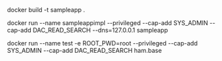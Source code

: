 docker build -t sampleapp .

docker run --name sampleappimpl --privileged --cap-add SYS_ADMIN --cap-add DAC_READ_SEARCH  --dns=127.0.0.1 sampleapp


docker run --name test -e ROOT_PWD=root --privileged --cap-add SYS_ADMIN --cap-add DAC_READ_SEARCH  ham.base